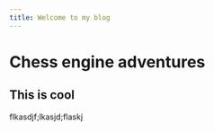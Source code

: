 ```yaml
---
title: Welcome to my blog
---
```

# Chess engine adventures
## This is cool

flkasdjf;lkasjd;flaskj
